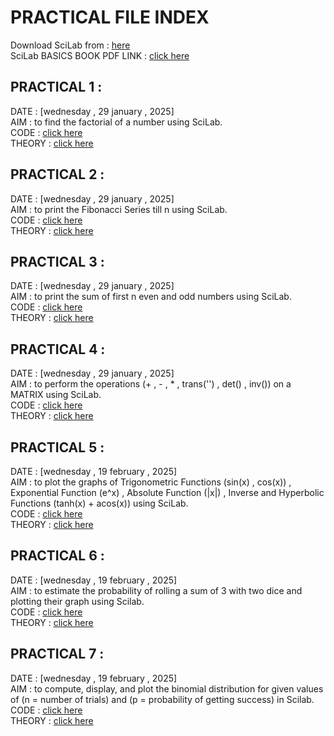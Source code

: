 # PRACTICAL FILE INDEX

Download SciLab from : [here](https://www.scilab.org/)  
SciLab BASICS BOOK PDF LINK : [click here](https://github.com/manakcodes/Probability-Statistics-And-Linear-Programming-Lab-SEM4/blob/8e940ca6e638556e40e302c4d498f6cb4a936069/SciLabBasics.pdf)  

## PRACTICAL 1 : 
DATE : [wednesday , 29 january , 2025]   
AIM : to find the factorial of a number using SciLab.  
CODE : [click here](https://github.com/manakcodes/Probability-Statistics-And-Linear-Programming-Lab-SEM4/blob/8b4fe9e0a34760962529a2f02334f495a67c14e7/Code/PRACTICAL_2_FibonacciSeries.sce)  
THEORY : [click here](https://github.com/manakcodes/Probability-Statistics-And-Linear-Programming-Lab-SEM4/blob/6b29eaf211f1467fdb2366ea7bcc8f3b83f6e0c0/Theory/PRACTICAL_1_THEORY.pdf)  

## PRACTICAL 2 :
DATE : [wednesday , 29 january , 2025]  
AIM : to print the Fibonacci Series till n using SciLab.  
CODE : [click here](https://github.com/manakcodes/Probability-Statistics-And-Linear-Programming-Lab-SEM4/blob/bf0a17dfc085d2b36020be2bf315ee0bc6d4c2ea/PRACTICAL_2_FibonacciSeries.sce)   
THEORY : [click here](https://github.com/manakcodes/Probability-Statistics-And-Linear-Programming-Lab-SEM4/blob/6b29eaf211f1467fdb2366ea7bcc8f3b83f6e0c0/Theory/PRACTICAL_2_THEORY.pdf)  
## PRACTICAL 3 :
DATE : [wednesday , 29 january , 2025]  
AIM : to print the sum of first n even and odd numbers using SciLab.  
CODE : [click here](https://github.com/manakcodes/Probability-Statistics-And-Linear-Programming-Lab-SEM4/blob/8b4fe9e0a34760962529a2f02334f495a67c14e7/Code/PRACTICAL_3_SumOfEvenOdd.sce)  
THEORY : [click here](https://github.com/manakcodes/Probability-Statistics-And-Linear-Programming-Lab-SEM4/blob/6b29eaf211f1467fdb2366ea7bcc8f3b83f6e0c0/Theory/PRACTICAL_3_THEORY.pdf)  

## PRACTICAL 4 : 
DATE : [wednesday , 29 january , 2025]  
AIM : to perform the operations (+ , - , * , trans('') , det() , inv()) on a MATRIX using SciLab.  
CODE : [click here](https://github.com/manakcodes/Probability-Statistics-And-Linear-Programming-Lab-SEM4/blob/8b4fe9e0a34760962529a2f02334f495a67c14e7/Code/PRACTICAL_4_MatrixOperations.sce)  
THEORY : [click here](https://github.com/manakcodes/Probability-Statistics-And-Linear-Programming-Lab-SEM4/blob/6b29eaf211f1467fdb2366ea7bcc8f3b83f6e0c0/Theory/PRACTICAL_4_THEORY.pdf)  

## PRACTICAL 5 : 
DATE : [wednesday , 19 february , 2025]  
AIM : to plot the graphs of Trigonometric Functions (sin(x) , cos(x)) , Exponential Function (e^x) , Absolute Function (|x|) , Inverse and Hyperbolic Functions (tanh(x) + acos(x)) using SciLab.      
CODE : [click here](https://github.com/manakcodes/Probability-Statistics-And-Linear-Programming-Lab-SEM4/blob/589f666f9e6e391688c125471ec73dae2b2d8050/Code/PRACTICAL_5_FunctionsGraph.sce)  
THEORY : [click here](https://github.com/manakcodes/Probability-Statistics-And-Linear-Programming-Lab-SEM4/blob/ae16c6ad8002304b9db21868ccc3777fd7fafdfb/Theory/PRACTICAL_5_THEORY.pdf)  

## PRACTICAL 6 : 
DATE : [wednesday , 19 february , 2025]  
AIM : to estimate the probability of rolling a sum of 3 with two dice and plotting their graph using Scilab.  
CODE : [click here](https://github.com/manakcodes/Probability-Statistics-And-Linear-Programming-Lab-SEM4/blob/589f666f9e6e391688c125471ec73dae2b2d8050/Code/PRACTICAL_6_DiceProbability.sce)  
THEORY : [click here](https://github.com/manakcodes/Probability-Statistics-And-Linear-Programming-Lab-SEM4/blob/ae16c6ad8002304b9db21868ccc3777fd7fafdfb/Theory/PRACTICAL_6_THEORY.pdf)  

## PRACTICAL 7 : 
DATE : [wednesday , 19 february , 2025]  
AIM : to compute, display, and plot the binomial distribution for given values of (n = number of trials) and (p = probability of getting success) in Scilab.  
CODE : [click here](https://github.com/manakcodes/Probability-Statistics-And-Linear-Programming-Lab-SEM4/blob/8b4fe9e0a34760962529a2f02334f495a67c14e7/Code/PRACTICAL_7_BinomialDistribution.sce)  
THEORY : [click here](https://github.com/manakcodes/Probability-Statistics-And-Linear-Programming-Lab-SEM4/blob/ae16c6ad8002304b9db21868ccc3777fd7fafdfb/Theory/PRACTICAL_7_THEORY.pdf)  



